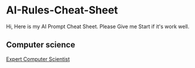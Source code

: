 # AI-Rules-Cheat-Sheet
Hi, Here is my AI Prompt Cheat Sheet. Please Give me Start if it's work well.

## Computer science
[Expert Computer Scientist](Computer%20Scientist/Expert%20Computer%20Scientist)

